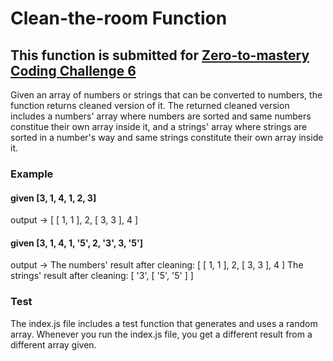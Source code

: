 # Clean-the-room Function
## This function is submitted for [Zero-to-mastery Coding Challenge 6](https://github.com/zero-to-mastery/Coding_Challenge-6)

Given an array of numbers or strings that can be converted to numbers, the function returns cleaned version of it. The returned cleaned version includes a numbers' array where numbers are sorted and same numbers constitue their own array inside it, and a strings' array where strings are sorted in a number's way and same strings constitute their own array inside it.

### Example
#### given [3, 1, 4, 1, 2, 3]
output -> [ [ 1, 1 ], 2, [ 3, 3 ], 4 ]

#### given [3, 1, 4, 1, '5', 2, '3', 3, '5']
output ->
The numbers' result after cleaning: [ [ 1, 1 ], 2, [ 3, 3 ], 4 ]
The strings' result after cleaning: [ '3', [ '5', '5' ] ]

### Test
The index.js file includes a test function that generates and uses a random array. Whenever you run the index.js file, you get a different result from a different array given.